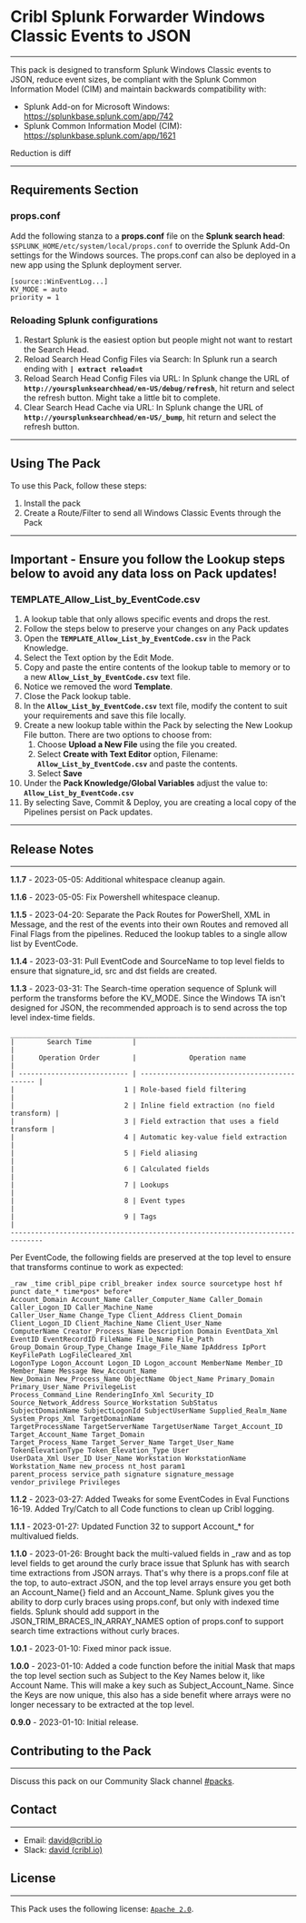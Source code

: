# **Cribl Splunk Forwarder Windows Classic Events to JSON**
----

This pack is designed to transform Splunk Windows Classic events to JSON, reduce event sizes, be compliant with the Splunk Common Information Model (CIM) and maintain backwards compatibility with:

* Splunk Add-on for Microsoft Windows: https://splunkbase.splunk.com/app/742
* Splunk Common Information Model (CIM): https://splunkbase.splunk.com/app/1621

Reduction is diff

---
## **Requirements Section**

### **props.conf**

Add the following stanza to a **props.conf** file on the **Splunk search head**: `$SPLUNK_HOME/etc/system/local/props.conf` to override the Splunk Add-On settings for the Windows sources.  The props.conf can also be deployed in a new app using the Splunk deployment server.

```
[source::WinEventLog...]
KV_MODE = auto
priority = 1
```

### **Reloading Splunk configurations**
1. Restart Splunk is the easiest option but people might not want to restart the Search Head.
1. Reload Search Head Config Files via Search: In Splunk run a search ending with **`| extract reload=t`**
1. Reload Search Head Config Files via URL: In Splunk change the URL of **`http://yoursplunksearchhead/en-US/debug/refresh`**, hit return and select the refresh button. Might take a little bit to complete.
1. Clear Search Head Cache via URL: In Splunk change the URL of **`http://yoursplunksearchhead/en-US/_bump`**, hit return and select the refresh button.

---
## **Using The Pack**
To use this Pack, follow these steps:

1. Install the pack
2. Create a Route/Filter to send all Windows Classic Events through the Pack

---
## **Important - Ensure you follow the Lookup steps below to avoid any data loss on Pack updates!**

### **TEMPLATE_Allow_List_by_EventCode.csv**
1. A lookup table that only allows specific events and drops the rest.
1. Follow the steps below to preserve your changes on any Pack updates
1. Open the **`TEMPLATE_Allow_List_by_EventCode.csv`** in the Pack Knowledge.
1. Select the Text option by the Edit Mode.
1. Copy and paste the entire contents of the lookup table to memory or to a new **`Allow_List_by_EventCode.csv`** text file.
1. Notice we removed the word **Template**.
1. Close the Pack lookup table.
1. In the **`Allow_List_by_EventCode.csv`** text file, modify the content to suit your requirements and save this file locally.
1. Create a new lookup table within the Pack by selecting the New Lookup File button.  There are two options to choose from:
	1. Choose **Upload a New File** using the file you created.
	1. Select **Create with Text Editor** option, Filename: **`Allow_List_by_EventCode.csv`** and paste the contents.
	1. Select **Save**
1. Under the **Pack Knowledge/Global Variables** adjust the value to: **`Allow_List_by_EventCode.csv`**
1. By selecting Save, Commit & Deploy, you are creating a local copy of the Pipelines persist on Pack updates.

---
## **Release Notes**
---
**1.1.7** - 2023-05-05: Additional whitespace cleanup again.

**1.1.6** - 2023-05-05: Fix Powershell whitespace cleanup.

**1.1.5** - 2023-04-20: Separate the Pack Routes for PowerShell, XML in Message, and the rest of the events into their own Routes and removed all Final Flags from the pipelines. Reduced the lookup tables to a single allow list by EventCode.

**1.1.4** - 2023-03-31: Pull EventCode and SourceName to top level fields to ensure that signature_id, src and dst fields are created.

**1.1.3** - 2023-03-31: The Search-time operation sequence of Splunk will perform the transforms before the KV_MODE.  Since the Windows TA isn't designed for JSON, the recommended approach is to send across the top level index-time fields.

```
______________________________________________________________________________
|        Search Time          |                                              |
|      Operation Order        |             Operation name                   |            
| --------------------------- | -------------------------------------------- |
|                           1 | Role-based field filtering                   |
|                           2 | Inline field extraction (no field transform) |
|                           3 | Field extraction that uses a field transform |
|                           4 | Automatic key-value field extraction         |
|                           5 | Field aliasing                               |
|                           6 | Calculated fields                            |
|                           7 | Lookups                                      |
|                           8 | Event types                                  |
|                           9 | Tags                                         |
------------------------------------------------------------------------------
```
Per EventCode, the following fields are preserved at the top level to ensure that transforms continue to work as expected:
```
_raw _time cribl_pipe cribl_breaker index source sourcetype host hf punct date_* time*pos* before*
Account_Domain Account_Name Caller_Computer_Name Caller_Domain Caller_Logon_ID Caller_Machine_Name
Caller_User_Name Change_Type Client_Address Client_Domain Client_Logon_ID Client_Machine_Name Client_User_Name
ComputerName Creator_Process_Name Description Domain EventData_Xml EventID EventRecordID FileName File_Name File_Path
Group_Domain Group_Type_Change Image_File_Name IpAddress IpPort KeyFilePath LogFileCleared_Xml
LogonType Logon_Account Logon_ID Logon_account MemberName Member_ID Member_Name Message New_Account_Name
New_Domain New_Process_Name ObjectName Object_Name Primary_Domain Primary_User_Name PrivilegeList
Process_Command_Line RenderingInfo_Xml Security_ID Source_Network_Address Source_Workstation SubStatus
SubjectDomainName SubjectLogonId SubjectUserName Supplied_Realm_Name System_Props_Xml TargetDomainName
TargetProcessName TargetServerName TargetUserName Target_Account_ID Target_Account_Name Target_Domain
Target_Process_Name Target_Server_Name Target_User_Name TokenElevationType Token_Elevation_Type User
UserData_Xml User_ID User_Name Workstation WorkstationName Workstation_Name new_process nt_host param1
parent_process service_path signature signature_message vendor_privilege Privileges
```

**1.1.2** - 2023-03-27: Added Tweaks for some EventCodes in Eval Functions 16-19.  Added Try/Catch to all Code functions to clean up Cribl logging.

**1.1.1** - 2023-01-27: Updated Function 32 to support Account_* for multivalued fields.

**1.1.0** - 2023-01-26: Brought back the multi-valued fields in _raw and as top level fields to get around the curly brace issue that Splunk has with search time extractions from JSON arrays.  That's why there is a props.conf file at the top, to auto-extract JSON, and the top level arrays ensure you get both an Account_Name{} field and an Account_Name.  Splunk gives you the ability to dorp curly braces using props.conf, but only with indexed time fields. Splunk should add support in the JSON_TRIM_BRACES_IN_ARRAY_NAMES option of props.conf to support search time extractions without curly braces. 

**1.0.1** - 2023-01-10: Fixed minor pack issue.

**1.0.0** - 2023-01-10: Added a code function before the initial Mask that maps the top level section such as Subject to the Key Names below it, like Account Name. This will make a key such as Subject_Account_Name.  Since the Keys are now unique, this also has a side benefit where arrays were no longer necessary to be extracted at the top level.

**0.9.0** - 2023-01-10: Initial release.


## **Contributing to the Pack**
---
Discuss this pack on our Community Slack channel [#packs](https://cribl-community.slack.com/archives/C021UP7ETM3).

## **Contact**
---
* Email: <david@cribl.io>
* Slack: [david (cribl.io)](https://cribl-community.slack.com/team/U01C35EMQ01)

## **License**
---
This Pack uses the following license: [`Apache 2.0`](https://github.com/criblio/appscope/blob/master/LICENSE).
